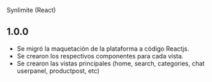 Synlimite (React)

## 1.0.0
- Se migró la maquetación de la plataforma a código Reactjs.
- Se crearon los respectivos componentes para cada vista.
- Se crearon las vistas principales (home, search, categories, chat userpanel, productpost, etc)

